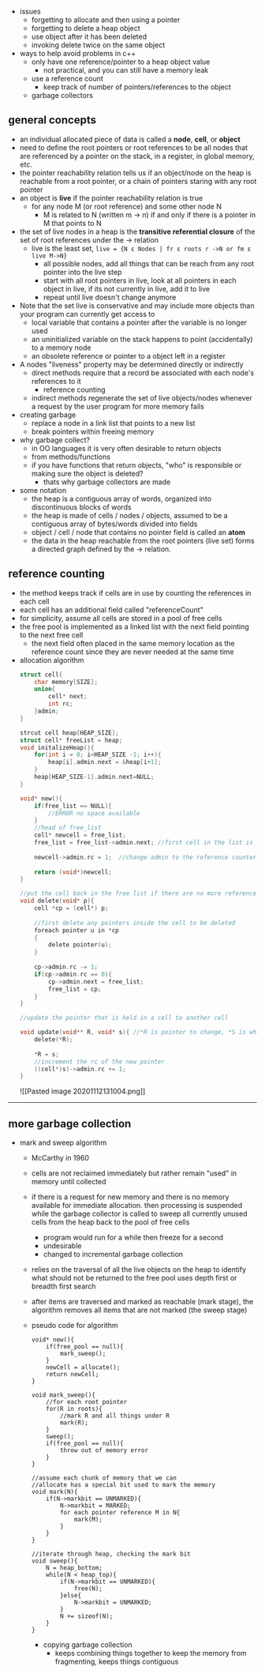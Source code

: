 - issues
	- forgetting to allocate and then using a pointer 
	- forgetting to delete a heap object
	- use object after it has been deleted
	- invoking delete twice on the same object
- ways to help avoid problems in c++
	- only have one reference/pointer to a heap object value
		- not practical, and you can still have a memory leak
	- use a reference count 
		- keep track of number of pointers/references to the object
	- garbage collectors
## general concepts
- an individual allocated piece of data is called a **node**, **cell**, or **object** 
- need to define the root pointers or root references to be all nodes that are referenced by a pointer on the stack, in a register, in global memory, etc.
- the pointer reachability relation tells us if an object/node on the heap is reachable from a root pointer, or a chain of pointers staring with any root pointer
- an object is **live** if the pointer reachability relation is true
	- for any node M (or root reference) and some other node N
		- M is related to N (written m -> n) if and only if there is a pointer in M that points to N
- the set of live nodes in a heap is the **transitive referential closure**  of the set of root references under the -> relation
	- live is the least set, `live = {N ε Nodes | fr ε roots r ->N or fm ε live M->N}`
		- all possible nodes, add all things that can be reach from any root pointer into the live step
		- start with all root pointers in live, look at all pointers in each object in live, if its not currently in live, add it to live
		- repeat until live doesn't change anymore
- Note that the set live is conservative and may include more objects than your program can currently get access to 
	- local variable that contains a pointer after the variable is no longer used
	- an uninitialized variable on the stack happens to point (accidentally) to a memory node
	- an obsolete reference or pointer to a object left in a register
- A nodes "liveness" property may be determined directly or indirectly 
	- direct methods require that a record be associated with each node's references to it
		- reference counting
	- indirect methods regenerate the set of live objects/nodes whenever a request by the user program for more memory fails
- creating garbage
	- replace a node in a link list that points to a new list
	- break pointers within freeing memory
- why garbage collect?
	- in OO languages it is very often desirable to return objects
	- from methods/functions
	- if you have functions that return objects, "who" is responsible or making sure the object is deleted?
		- thats why garbage collectors are made
- some notation
	- the heap is a contiguous array of words, organized into discontinuous blocks of words
	- the heap is made of cells / nodes / objects, assumed to be a contiguous array of bytes/words divided into fields
	- object / cell / node that contains no pointer field is called an **atom**
	- the data in the heap reachable from the root pointers (live set) forms a directed graph defined by the -> relation.
## reference counting
- the method keeps track if cells are in use by counting the references in each cell
- each cell has an additional field called "referenceCount"
- for simplicity, assume all cells are stored in a pool of free cells
- the free pool is implemented as a linked list with the next field pointing to the next free cell
	- the next field often placed in the same memory location as the reference count since they are never needed at the same time
- allocation algorithm
	```c
	struct cell{
		char memory[SIZE];
		union{
			cell* next;
			int rc;
		}admin;
	}
	
	strcut cell heap[HEAP_SIZE];
	struct cell* freeList = heap;
	void initalizeHeap(){
		for(int i = 0; i<HEAP_SIZE -1; i++){
			heap[i].admin.next = &heap[i+1];
		}
		heap[HEAP_SIZE-1].admin.next=NULL;
	}
	
	void* new(){
		if(free_list == NULL){
			//ERROR no space available
		}
		//head of free_list
		cell* newcell = free_list;
		free_list = free_list->admin.next; //first cell in the list is no longer in the list, change the head location
		
		newcell->admin.rc = 1;	//change admin to the reference counter instead of a pointer to next
		
		return (void*)newcell;
	}
	
	//put the cell back in the free list if there are no more references to it
	void delete(void* p){
		cell *cp = (cell*) p;
		
		//first delete any pointers inside the cell to be deleted
		foreach pointer u in *cp
		{
			delete pointer(u);
		}
		
		cp->admin.rc -= 1;
		if(cp->admin.rc == 0){
			cp->admin.next = free_list;
			free_list = cp;
		}
	}
	
	//update the pointer that is held in a cell to another cell
	
	void update(void** R, void* s){	//*R is pointer to change, *S is what it will be changed to
		delete(*R);
		
		*R = s;
		//increment the rc of the new pointer
		((cell*)s)->admin.rc += 1;
	}
	```
	![[Pasted image 20201112131004.png]]
	



---------------
## more garbage collection
- mark and sweep algorithm
	- McCarthy in 1960
	- cells are not reclaimed immediately but rather remain "used" in memory until collected
	- if there is a request for new memory and there is no memory available for immediate allocation. then processing is suspended while the garbage collector is called to sweep all currently unused cells from the heap back to the pool of free cells
		- program would run for a while then freeze for a second
		- undesirable
		- changed to incremental garbage collection
	- relies on the traversal of all the live objects on the heap to identify what should not be returned to the free pool uses depth first or breadth first search
	- after items are traversed and marked as reachable (mark stage), the algorithm removes all items that are not marked (the sweep stage)
	- pseudo code for algorithm
		```
		void* new(){
			if(free_pool == null){
				mark_sweep();
			}
			newCell = allocate();
			return newCell;
		}
		
		void mark_sweep(){
			//for each root pointer
			for(R in roots){
				//mark R and all things under R
				mark(R);
			}
			sweep();
			if(free_pool == null){
				throw out of memory error
			}
		}
		
		//assume each chunk of memory that we can 
		//allocate has a special bit used to mark the memory
		void mark(N){
			if(N->markbit == UNMARKED){
				N->markbit = MARKED;
				for each pointer reference M in N{
					mark(M);
				}
			}			
		}
		
		//iterate through heap, checking the mark bit
		void sweep(){
			N = heap_bottom;
			while(N < heap_top){
				if(N->markbit == UNMARKED){
					free(N);
				}else{
					N->markbit = UNMARKED;
				}
				N += sizeof(N);
			}
		}
		```
		
		- copying garbage collection
			- keeps combining things together to keep the memory from fragmenting, keeps things contiguous 